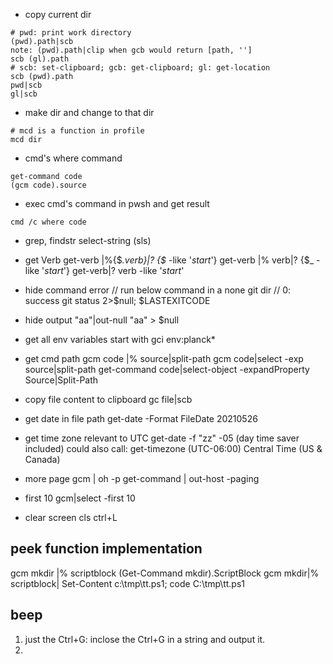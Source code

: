 * copy current dir
```
# pwd: print work directory
(pwd).path|scb
note: (pwd).path|clip when gcb would return [path, '']
scb (gl).path 
# scb: set-clipboard; gcb: get-clipboard; gl: get-location
scb (pwd).path
pwd|scb
gl|scb
```

* make dir and change to that dir
```
# mcd is a function in profile
mcd dir
```

* cmd's where command

```
get-command code
(gcm code).source
```
* exec cmd's command in pwsh and get result
```
cmd /c where code
```
* grep, findstr
select-string (sls)

* get Verb
get-verb |%{$_.verb}|? {$_ -like '*start*'}
get-verb |% verb|? {$_ -like '*start*'}
get-verb|? verb -like '*start*'

* hide command error 
// run below command in a none git dir
// 0: success
git status 2>$null; $LASTEXITCODE

* hide output
"aa"|out-null
"aa" > $null

* get all env variables start with
gci env:planck*

* get cmd path
gcm code |% source|split-path
gcm code|select -exp source|split-path 
get-command code|select-object -expandProperty Source|Split-Path

* copy file content to clipboard
gc file|scb

* get date in file path
get-date -Format FileDate
20210526
* get time zone relevant to UTC
get-date -f "zz"
-05 (day time saver included)
could also call: get-timezone 
(UTC-06:00) Central Time (US & Canada)

* more page 
gcm | oh -p
get-command | out-host -paging
* first 10
gcm|select -first 10
* clear screen 
cls
ctrl+L

## peek function implementation
gcm mkdir |% scriptblock
(Get-Command mkdir).ScriptBlock
gcm mkdir|% scriptblock| Set-Content c:\tmp\tt.ps1; code C:\tmp\tt.ps1 

## beep
1. just the Ctrl+G: inclose the Ctrl+G in a string and output it. 
1. [Console]::Beep(1000,1000)